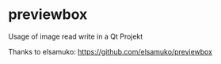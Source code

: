 previewbox
==========

Usage of image read write in a Qt Projekt

Thanks to elsamuko:
https://github.com/elsamuko/previewbox

